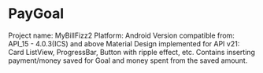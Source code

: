 # PayGoal 
Project name: MyBillFizz2
Platform: Android
Version compatible from: API_15 - 4.0.3(ICS) and above
Material Design implemented for API v21: Card ListView, ProgressBar,
					 Button with ripple effect, etc.
Contains inserting payment/money saved for Goal and money 
spent from the saved amount.
